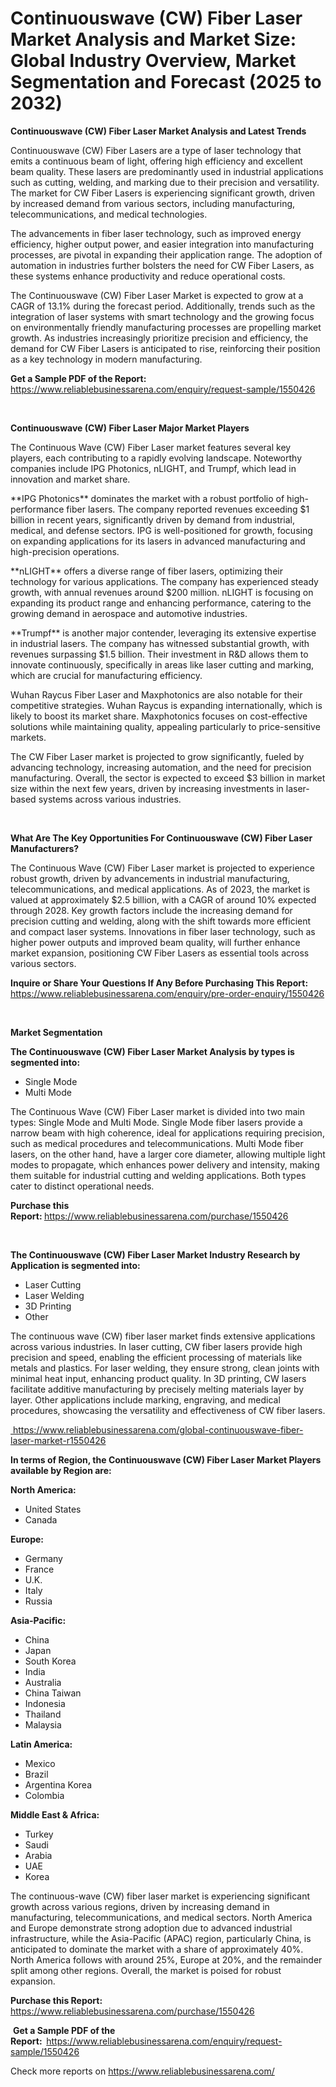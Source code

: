 <p><h1>Continuouswave (CW) Fiber Laser Market Analysis and Market Size: Global Industry Overview, Market Segmentation and Forecast (2025 to 2032)</h1></p><p><strong>Continuouswave (CW) Fiber Laser Market Analysis and Latest Trends</strong></p>
<p><p>Continuouswave (CW) Fiber Lasers are a type of laser technology that emits a continuous beam of light, offering high efficiency and excellent beam quality. These lasers are predominantly used in industrial applications such as cutting, welding, and marking due to their precision and versatility. The market for CW Fiber Lasers is experiencing significant growth, driven by increased demand from various sectors, including manufacturing, telecommunications, and medical technologies.</p><p>The advancements in fiber laser technology, such as improved energy efficiency, higher output power, and easier integration into manufacturing processes, are pivotal in expanding their application range. The adoption of automation in industries further bolsters the need for CW Fiber Lasers, as these systems enhance productivity and reduce operational costs. </p><p>The Continuouswave (CW) Fiber Laser Market is expected to grow at a CAGR of 13.1% during the forecast period. Additionally, trends such as the integration of laser systems with smart technology and the growing focus on environmentally friendly manufacturing processes are propelling market growth. As industries increasingly prioritize precision and efficiency, the demand for CW Fiber Lasers is anticipated to rise, reinforcing their position as a key technology in modern manufacturing.</p></p>
<p><strong>Get a Sample PDF of the Report:&nbsp;</strong> <a href="https://www.reliablebusinessarena.com/enquiry/request-sample/1550426?utm_campaign=2439&utm_medium=2&utm_source=Github&utm_content=ia&utm_term=27022025&utm_id=continuouswave-cw-fiber-laser">https://www.reliablebusinessarena.com/enquiry/request-sample/1550426</a></p>
<p>&nbsp;</p>
<p><strong>Continuouswave (CW) Fiber Laser Major Market Players</strong></p>
<p><p>The Continuous Wave (CW) Fiber Laser market features several key players, each contributing to a rapidly evolving landscape. Noteworthy companies include IPG Photonics, nLIGHT, and Trumpf, which lead in innovation and market share.</p><p>**IPG Photonics** dominates the market with a robust portfolio of high-performance fiber lasers. The company reported revenues exceeding $1 billion in recent years, significantly driven by demand from industrial, medical, and defense sectors. IPG is well-positioned for growth, focusing on expanding applications for its lasers in advanced manufacturing and high-precision operations.</p><p>**nLIGHT** offers a diverse range of fiber lasers, optimizing their technology for various applications. The company has experienced steady growth, with annual revenues around $200 million. nLIGHT is focusing on expanding its product range and enhancing performance, catering to the growing demand in aerospace and automotive industries.</p><p>**Trumpf** is another major contender, leveraging its extensive expertise in industrial lasers. The company has witnessed substantial growth, with revenues surpassing $1.5 billion. Their investment in R&D allows them to innovate continuously, specifically in areas like laser cutting and marking, which are crucial for manufacturing efficiency.</p><p>Wuhan Raycus Fiber Laser and Maxphotonics are also notable for their competitive strategies. Wuhan Raycus is expanding internationally, which is likely to boost its market share. Maxphotonics focuses on cost-effective solutions while maintaining quality, appealing particularly to price-sensitive markets.</p><p>The CW Fiber Laser market is projected to grow significantly, fueled by advancing technology, increasing automation, and the need for precision manufacturing. Overall, the sector is expected to exceed $3 billion in market size within the next few years, driven by increasing investments in laser-based systems across various industries.</p></p>
<p>&nbsp;</p>
<p><strong>What Are The Key Opportunities For Continuouswave (CW) Fiber Laser Manufacturers?</strong></p>
<p><p>The Continuous Wave (CW) Fiber Laser market is projected to experience robust growth, driven by advancements in industrial manufacturing, telecommunications, and medical applications. As of 2023, the market is valued at approximately $2.5 billion, with a CAGR of around 10% expected through 2028. Key growth factors include the increasing demand for precision cutting and welding, along with the shift towards more efficient and compact laser systems. Innovations in fiber laser technology, such as higher power outputs and improved beam quality, will further enhance market expansion, positioning CW Fiber Lasers as essential tools across various sectors.</p></p>
<p><strong>Inquire or Share Your Questions If Any Before Purchasing This Report:</strong> <a href="https://www.reliablebusinessarena.com/enquiry/pre-order-enquiry/1550426?utm_campaign=2439&utm_medium=2&utm_source=Github&utm_content=ia&utm_term=27022025&utm_id=continuouswave-cw-fiber-laser">https://www.reliablebusinessarena.com/enquiry/pre-order-enquiry/1550426</a></p>
<p>&nbsp;</p>
<p><strong>Market Segmentation</strong></p>
<p><strong>The Continuouswave (CW) Fiber Laser Market Analysis by types is segmented into:</strong></p>
<p><ul><li>Single Mode</li><li>Multi Mode</li></ul></p>
<p><p>The Continuous Wave (CW) Fiber Laser market is divided into two main types: Single Mode and Multi Mode. Single Mode fiber lasers provide a narrow beam with high coherence, ideal for applications requiring precision, such as medical procedures and telecommunications. Multi Mode fiber lasers, on the other hand, have a larger core diameter, allowing multiple light modes to propagate, which enhances power delivery and intensity, making them suitable for industrial cutting and welding applications. Both types cater to distinct operational needs.</p></p>
<p><strong>Purchase this Report:&nbsp;</strong><a href="https://www.reliablebusinessarena.com/purchase/1550426?utm_campaign=2439&utm_medium=2&utm_source=Github&utm_content=ia&utm_term=27022025&utm_id=continuouswave-cw-fiber-laser">https://www.reliablebusinessarena.com/purchase/1550426</a></p>
<p>&nbsp;</p>
<p><strong>The Continuouswave (CW) Fiber Laser Market Industry Research by Application is segmented into:</strong></p>
<p><ul><li>Laser Cutting</li><li>Laser Welding</li><li>3D Printing</li><li>Other</li></ul></p>
<p><p>The continuous wave (CW) fiber laser market finds extensive applications across various industries. In laser cutting, CW fiber lasers provide high precision and speed, enabling the efficient processing of materials like metals and plastics. For laser welding, they ensure strong, clean joints with minimal heat input, enhancing product quality. In 3D printing, CW lasers facilitate additive manufacturing by precisely melting materials layer by layer. Other applications include marking, engraving, and medical procedures, showcasing the versatility and effectiveness of CW fiber lasers.</p></p>
<p><a href="https://www.reliablebusinessarena.com/global-continuouswave-fiber-laser-market-r1550426?utm_campaign=2439&utm_medium=2&utm_source=Github&utm_content=ia&utm_term=27022025&utm_id=continuouswave-cw-fiber-laser">&nbsp;https://www.reliablebusinessarena.com/global-continuouswave-fiber-laser-market-r1550426</a></p>
<p><strong>In terms of Region, the Continuouswave (CW) Fiber Laser Market Players available by Region are:</strong></p>
<p>
    <p> <strong> North America: </strong>
        <ul>
            <li>United States</li>
            <li>Canada</li>
        </ul>
        </p> 
    <p> <strong> Europe: </strong>
        <ul>
            <li>Germany</li>
            <li>France</li>
            <li>U.K.</li>
            <li>Italy</li>
            <li>Russia</li>
        </ul>
        </p> 
    <p> <strong> Asia-Pacific: </strong>
        <ul>
            <li>China</li>
            <li>Japan</li>
            <li>South Korea</li>
            <li>India</li>
            <li>Australia</li>
            <li>China Taiwan</li>
            <li>Indonesia</li>
            <li>Thailand</li>
            <li>Malaysia</li>
        </ul>
        </p> 
    <p> <strong> Latin America: </strong>
        <ul>
            <li>Mexico</li>
            <li>Brazil</li>
            <li>Argentina Korea</li>
            <li>Colombia</li>
        </ul>
        </p> 
    <p> <strong> Middle East & Africa: </strong>
        <ul>
            <li>Turkey</li>
            <li>Saudi</li>
            <li>Arabia</li>
            <li>UAE</li>
            <li>Korea</li>
        </ul>
    </p>
    </p>
<p><p>The continuous-wave (CW) fiber laser market is experiencing significant growth across various regions, driven by increasing demand in manufacturing, telecommunications, and medical sectors. North America and Europe demonstrate strong adoption due to advanced industrial infrastructure, while the Asia-Pacific (APAC) region, particularly China, is anticipated to dominate the market with a share of approximately 40%. North America follows with around 25%, Europe at 20%, and the remainder split among other regions. Overall, the market is poised for robust expansion.</p></p>
<p><strong>Purchase this Report: </strong><a href="https://www.reliablebusinessarena.com/purchase/1550426?utm_campaign=2439&utm_medium=2&utm_source=Github&utm_content=ia&utm_term=27022025&utm_id=continuouswave-cw-fiber-laser">https://www.reliablebusinessarena.com/purchase/1550426</a></p>
<p>&nbsp;<strong>Get a Sample PDF of the Report:&nbsp;&nbsp;</strong><a href="https://www.reliablebusinessarena.com/enquiry/request-sample/1550426?utm_campaign=2439&utm_medium=2&utm_source=Github&utm_content=ia&utm_term=27022025&utm_id=continuouswave-cw-fiber-laser">https://www.reliablebusinessarena.com/enquiry/request-sample/1550426</a></p>
<p><strong></strong></p>
<p>Check more reports on <a href="https://www.reliablebusinessarena.com/?utm_campaign=2439&utm_medium=2&utm_source=Github&utm_content=ia&utm_term=27022025&utm_id=continuouswave-cw-fiber-laser">https://www.reliablebusinessarena.com/</a></p>